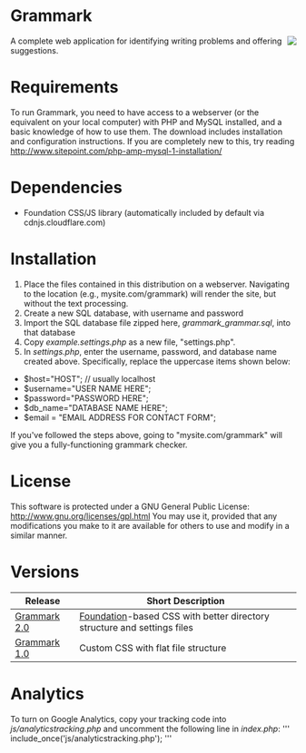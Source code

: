 Grammark
========
<img src="https://github.com/markfullmer/grammark/blob/master/img/screenshot1.png" align="right" />
A complete web application for identifying writing problems and offering suggestions. 

Requirements
============
To run Grammark, you need to have access to a webserver (or the equivalent on your local computer) with PHP and MySQL installed, and a basic knowledge of how to use them. The download includes installation and configuration instructions. If you are completely new to this, try reading http://www.sitepoint.com/php-amp-mysql-1-installation/ 

Dependencies
============
- Foundation CSS/JS library (automatically included by default via cdnjs.cloudflare.com)

Installation
============
1. Place the files contained in this distribution on a webserver. Navigating to the location (e.g., mysite.com/grammark) will render the site, but without the text processing.
2. Create a new SQL database, with username and password
3. Import the SQL database file zipped here, *grammark_grammar.sql*, into that database
3. Copy *example.settings.php* as a new file, "settings.php".
4. In *settings.php*, enter the username, password, and database name created above. Specifically, replace the uppercase items shown below:
  - $host="HOST"; // usually localhost
  - $username="USER NAME HERE";
  - $password="PASSWORD HERE";
  - $db_name="DATABASE NAME HERE";
  - $email = "EMAIL ADDRESS FOR CONTACT FORM";
 
If you've followed the steps above, going to "mysite.com/grammark" will give you a fully-functioning grammark checker.

License
=======
This software is protected under a GNU General Public License: http://www.gnu.org/licenses/gpl.html
You may use it, provided that any modifications you make to it are available for others to use and modify in a similar manner. 

Versions
========
Release       | Short Description
------------- | -------------
[Grammark 2.0](https://github.com/markfullmer/grammark)  | [Foundation](http://foundation.zurb.com/)-based CSS with better directory structure and settings files
[Grammark 1.0](https://github.com/markfullmer/grammark/tree/Version-1)  | Custom CSS with flat file structure

Analytics
=========
To turn on Google Analytics, copy your tracking code into *js/analyticstracking.php* and uncomment the following line in *index.php*:
'''
include_once('js/analyticstracking.php');
'''